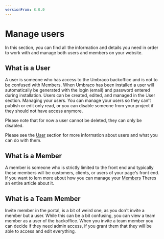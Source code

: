 ```yaml
---
versionFrom: 8.0.0
---
```


# Manage users

In this section, you can find all the information and details you need in order to work with and manage both users and members on your website.

## What is a User

A user is someone who has access to the Umbraco backoffice and is not to be confused with Members. When Umbraco has been installed a user will automatically be generated with the login (email) and password entered during installation. Users can be created, edited, and managed in the User section.
Managing your users.
You can manage your users so they can’t publish or edit only read, or you can disable someone from your project if they should not have access anymore.

Please note that for now a user cannot be deleted, they can only be disabled.

Please see the [User](../Manage-users/Users/index.md) section for more information about users and what you can do with them.

## What is a Member

A member is someone who is strictly limited to the front end and typically these members will be customers, clients, or users of your page's front end.
If you want to lern more about how you can manage your [Members](../Manage-users/Members/index.md) Theres an entire article about it.

## What is a Team Member

Invite member in the portal, is a bit of weird one, as you don't invite a member but a user.
While this can be a bit confusing, you can view a team member as a user of the backoffice.
When you invite a team member you can decide if they need admin access, if you grant them that they will be able to access and edit everything.
